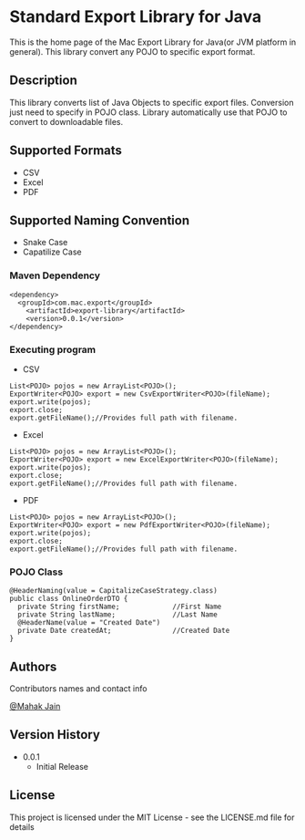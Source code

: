 # Standard Export Library for Java

This is the home page of the Mac Export Library for Java(or JVM platform in general). This library convert any POJO to specific export format.

## Description
This library converts list of Java Objects to specific export files. Conversion just need to specify in POJO class. Library automatically use that POJO to convert to downloadable files.

## Supported Formats
* CSV
* Excel
* PDF

## Supported Naming Convention
* Snake Case
* Capatilize Case

### Maven Dependency

```
<dependency>
  <groupId>com.mac.export</groupId>
	<artifactId>export-library</artifactId>
	<version>0.0.1</version>
</dependency>
```

### Executing program

* CSV
```
List<POJO> pojos = new ArrayList<POJO>();
ExportWriter<POJO> export = new CsvExportWriter<POJO>(fileName);
export.write(pojos);
export.close;
export.getFileName();//Provides full path with filename.
```
* Excel
```
List<POJO> pojos = new ArrayList<POJO>();
ExportWriter<POJO> export = new ExcelExportWriter<POJO>(fileName);
export.write(pojos);
export.close;
export.getFileName();//Provides full path with filename.
```
* PDF
```
List<POJO> pojos = new ArrayList<POJO>();
ExportWriter<POJO> export = new PdfExportWriter<POJO>(fileName);
export.write(pojos);
export.close;
export.getFileName();//Provides full path with filename.
```
### POJO Class

```
@HeaderNaming(value = CapitalizeCaseStrategy.class)
public class OnlineOrderDTO {
  private String firstName;             //First Name
  private String lastName;              //Last Name
  @HeaderName(value = "Created Date")
  private Date createdAt;               //Created Date
}
```

## Authors

Contributors names and contact info

[@Mahak Jain](https://github.com/mac1204)

## Version History

* 0.0.1
    * Initial Release

## License

This project is licensed under the MIT License - see the LICENSE.md file for details

